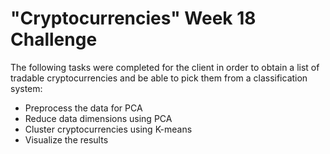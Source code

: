 # "Cryptocurrencies" Week 18 Challenge
The following tasks were completed for the client in order to obtain a list of tradable cryptocurrencies and be able to pick them from a classification system:
* Preprocess the data for PCA 
* Reduce data dimensions using PCA
* Cluster cryptocurrencies using K-means
* Visualize the results